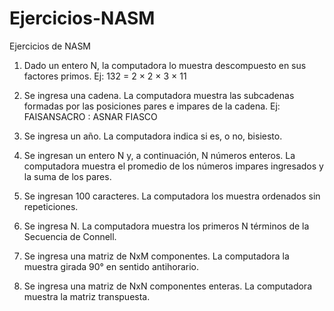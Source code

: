 # Ejercicios-NASM
Ejercicios de NASM

1. Dado un entero N, la computadora lo muestra descompuesto en sus factores primos. Ej: 132 = 2 × 2 × 3 × 11

2. Se ingresa una cadena. La computadora muestra las subcadenas formadas por las posiciones pares e impares
de la cadena. Ej: FAISANSACRO : ASNAR FIASCO

3. Se ingresa un año. La computadora indica si es, o no, bisiesto.

4. Se ingresan un entero N y, a continuación, N números enteros. La computadora muestra el promedio de los
números impares ingresados y la suma de los pares.

5. Se ingresan 100 caracteres. La computadora los muestra ordenados sin repeticiones.

6. Se ingresa N. La computadora muestra los primeros N términos de la Secuencia de Connell.

7. Se ingresa una matriz de NxM componentes. La computadora la muestra girada 90° en sentido antihorario.

8. Se ingresa una matriz de NxN componentes enteras. La computadora muestra la matriz transpuesta.
